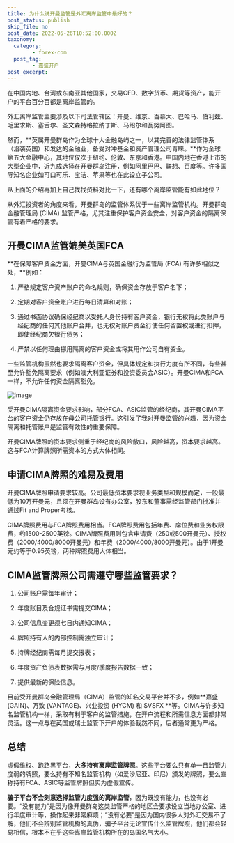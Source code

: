 ```yaml
---
title: 为什么说开曼监管是外汇离岸监管中最好的？
post_status: publish
skip_file: no
post_date: 2022-05-26T10:52:00.000Z
taxonomy:
  category:
        - forex-com
  post_tag:
        - 嘉盛开户
post_excerpt: 
---
```

在中国内地、台湾或东南亚其他国家，交易CFD、数字货币、期货等资产，能开户的平台百分百都是离岸监管的。

外汇离岸监管主要涉及以下司法管辖区：开曼、维京、百慕大、巴哈马、伯利兹、毛里求斯、塞舌尔、圣文森特格拉纳丁斯、马绍尔和瓦努阿图。

然而，**英属开曼群岛作为全球十大金融岛屿之一，以其完善的法律监管体系（沿袭英国）和发达的金融业，备受对冲基金和资产管理公司青睐。**作为全球第五大金融中心，其地位仅次于纽约、伦敦、东京和香港。中国内地在香港上市的大型企业中，近九成选择在开曼群岛注册，例如阿里巴巴、联想、百度等。许多国际知名企业如可口可乐、宝洁、苹果等也在此设立子公司。

从上面的介绍再加上自己找找资料对比一下，还有哪个离岸监管能有如此地位？

从外汇投资者的角度来看，开曼群岛的监管体系优于一些离岸监管机构。开曼群岛金融管理局 (CIMA) 监管严格，尤其注重保护客户资金安全，对客户资金的隔离保管有着严格的要求。

## 开曼CIMA监管媲美英国FCA

**在保障客户资金方面，开曼CIMA与英国金融行为监管局 (FCA) 有许多相似之处，**例如：

1. 严格规定客户资产账户的命名规则，确保资金存放于客户名下；

1. 定期对客户资金账户进行每日清算和对账；

1. 通过书面协议确保经纪商以受托人身份持有客户资金，银行无权将此类账户与经纪商的任何其他账户合并，也无权对账户资金行使任何留置权或进行扣押，即使经纪商欠银行债务；

1. 严禁以任何理由挪用隔离的客户资金或将其用作公司自有资金。

一些监管机构虽然也要求隔离客户资金，但具体规定和执行力度有所不同，有些甚至允许豁免隔离要求（例如澳大利亚证券和投资委员会ASIC）。开曼CIMA和FCA一样，不允许任何资金隔离豁免。

![Image](https://prod-files-secure.s3.us-west-2.amazonaws.com/39ed1227-6d7d-4570-be36-9ccd4a2c4241/bd849744-3fcb-4a37-8312-357962c8f065/image.png?X-Amz-Algorithm=AWS4-HMAC-SHA256&X-Amz-Content-Sha256=UNSIGNED-PAYLOAD&X-Amz-Credential=ASIAZI2LB4665OQUPLSO%2F20251017%2Fus-west-2%2Fs3%2Faws4_request&X-Amz-Date=20251017T101318Z&X-Amz-Expires=3600&X-Amz-Security-Token=IQoJb3JpZ2luX2VjEPj%2F%2F%2F%2F%2F%2F%2F%2F%2F%2FwEaCXVzLXdlc3QtMiJGMEQCIF%2FO3uphLqP9VG%2FCgwu2y2vob5qIhdP8tHwthA7PeTd%2FAiAVnJH1yj%2FhcfhpLRzc2dTGaZ5YHkPkhn4A18QDf49HfyqIBAih%2F%2F%2F%2F%2F%2F%2F%2F%2F%2F8BEAAaDDYzNzQyMzE4MzgwNSIMxmPXJnNFvw24Uh44KtwDmdwnXx8Gqkl2lj4gukmpAQcTscjiPa2oXeYOyUzHAzISR8BPPqAYs0EasJbUeDwaI5T5wqNhXh0ZJwlL68gfnVoqwseB6wX30raB4g2jxMaHw1u9Xh4gp0KvhoUclQN25k1jRayj%2BChVcfrmWsR4OF9%2FJeGZmJPzbSDDZehAOwHw04qEB2VtrenWDeWVpa4l3aV7Oy2AJDlMX35jBOEy6GBW5TcwKaISvXOa1MonrGz6O20hoRerCcH1wH6GxU7UqrakNgnGph6eLp9Vc%2FONDJneZ%2Ft%2BeUMXBNqhKREGun5OiuRA9eBtoQcLD8fBIUWEhsus2tY4MI9iDgj7vM3FY2EOSce2B5prM%2B%2B4QD1iHorb2p2ntv1EswaA52LA75ANmZDxW51McSAuZjdcfKEpuUOvQfNvGSG9LrjV7hBjBPlKDy83Mi%2FZ7mn0vMyQ2cfPNCeiWypLNaqkk4HMv%2FXkjSPfjjE6sFA%2F2Y8utiRlLFcD7EKbnBsYrbtXOuYhMvE6gOFJfBBcmRsJ9CL6x1SXZxVBuOQIue%2Bac2IPZgFD9yW%2Ffz6OFzYfqr28timIMa%2FWIGlu1y8oVkEPdTfOup7EssepIOLphweda2XMXTJ8j7thYmIb%2FqEf1%2Fd0wBwwvOTHxwY6pgGeahxPSKc0hLePmzv4TMFzC5I1E54q2h4m6IlBijQF5xkP%2FiqGgl%2FeYCjB3jOiOsRhh28d0Dbz707GClcl9oKjjEYl3IIgd75tnCPg%2F9vOBHakAvG46oO%2Bm%2B33s9GSqci%2BZXNPoCPwRJ%2FN7%2BHoIJ76C3Zk3Wuyr0OvhvmcT1sdw7T159xR%2BXEa2jNuDCiK73vISfvHdAcjFBq4X6lxFN3QgXnwe3w%2F&X-Amz-Signature=a16a1b3e5f50d7170d636f4ead5744abbcb4172c2db5783470221ddab085657b&X-Amz-SignedHeaders=host&x-amz-checksum-mode=ENABLED&x-id=GetObject)

受开曼CIMA隔离资金要求影响，部分FCA、ASIC监管的经纪商，其开曼CIMA平台的客户资金仍存放在母公司托管银行。这引发了我对开曼监管的兴趣，因为资金隔离和托管账户是监管有效性的重要保障。

开曼CIMA牌照的资本要求侧重于经纪商的风险敞口，风险越高，资本要求越高。这与FCA计算牌照所需资本的方式大体相同。

## **申请CIMA牌照的难易及费用**

开曼CIMA牌照申请要求较高。公司最低资本要求视业务类型和规模而定，一般最低为10万开曼元，且须在开曼群岛设有办公室，股东和董事需经监管部门批准并通过Fit and Proper考核。

CIMA牌照费用与FCA牌照费用相当。FCA牌照费用包括年费、席位费和业务权限费，约1500-2500英镑。CIMA牌照费用则包含申请费（250或500开曼元）、授权费（2000/4000/8000开曼元）和年费（2000/4000/8000开曼元）。由于1开曼元约等于0.95英镑，两种牌照费用大体相当。

## CIMA监管牌照公司需遵守哪些监管要求？

1. 公司账户需每年审计；

1. 年度账目及合规证书需提交CIMA；

1. 公司信息变更须七日内通知CIMA；

1. 牌照持有人的内部控制需独立审计；

1. 持牌经纪商需每月提交报表；

1. 年度资产负债表数据需与月度/季度报告数据一致；

1. 提供最新的保险信息。

目前受开曼群岛金融管理局（CIMA）监管的知名交易平台并不多，例如**嘉盛 (GAIN)、万致 (VANTAGE)、兴业投资 (HYCM) 和 SVSFX **等。CIMA与许多知名监管机构一样，采取有利于客户的监管措施，在开户流程和所需信息方面都非常灵活。这一点与在英国或瑞士监管下开户的体验截然不同，后者通常更为严格。

## 总结

虚假维权、跑路黑平台，**大多持有离岸监管牌照**。这些平台要么只有单一且监管力度弱的牌照，要么持有不知名监管机构（如爱沙尼亚、印尼）颁发的牌照，要么宣称持有FCA、ASIC等监管牌照但实为虚假宣传。

**骗子平台不会刻意选择监管力度强的离岸监管**，因为既没有能力，也没有必要。“没有能力”是因为像开曼群岛这类监管严格的地区会要求设立当地办公室、进行年度审计等，操作起来非常麻烦；“没有必要”是因为国内很多人对外汇交易不了解，他们不会辨别监管机构的真伪，骗子平台无论宣传什么监管牌照，他们都会轻易相信，根本不在乎这些离岸监管机构所在的岛国名气大小。